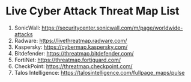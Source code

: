 # Live Cyber Attack Threat Map List
1. SonicWall: https://securitycenter.sonicwall.com/m/page/worldwide-attacks
2. Radware: https://livethreatmap.radware.com/
3. Kaspersky: https://cybermap.kaspersky.com/
4. Bitdefender: https://threatmap.bitdefender.com/
5. FortiNet: https://threatmap.fortiguard.com/
6. CheckPoint: https://threatmap.checkpoint.com/
7. Talos Intelligence: https://talosintelligence.com/fullpage_maps/pulse
